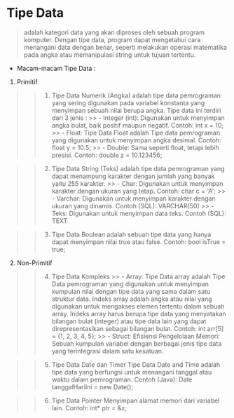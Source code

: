 # Tipe Data
> adalah kategori data yang akan diproses oleh sebuah program komputer. Dengan tipe data, program dapat mengetahui cara menangani data dengan benar, seperti melakukan operasi matematika pada angka atau memanipulasi string untuk tujuan tertentu.

* Macam-macam Tipe Data :
 1. Primitif
>> 1. Tipe Data Numerik (Angka)
 adalah tipe data pemrograman yang sering digunakan pada variabel konstanta yang menyimpan sebuah nilai berupa angka. Tipe data ini terdiri dari 3 jenis :
    >> - Integer (int): Digunakan untuk menyimpan angka bulat, baik positif maupun negatif. Contoh: int x = 10;
    >> - Float: Tipe Data Float adalah Tipe data pemrograman yang digunakan untuk menyimpan angka desimal. Contoh: float y = 10.5;
    >> - Double: Sama seperti float, tetapi lebih presisi. Contoh: double z = 10.123456;

>> 2. Tipe Data String (Teks)
    adalah tipe data pemrograman yang dapat menampung karakter dengan jumlah yang banyak yaitu 255 karakter.
    >> - Char: Digunakan untuk menyimpan karakter dengan  ukuran yang tetap. Contoh: char c = 'A';
    >> - Varchar: Digunakan untuk menyimpan karakter dengan ukuran yang dinamis. Contoh (SQL): VARCHAR(50)
    >> - Teks: Digunakan untuk menyimpan data teks. Contoh (SQL): TEXT

>> 3. Tipe Data Boolean
    adalah sebuah tipe data yang hanya dapat menyimpan nilai true atau false. Contoh: bool isTrue = true;

2. Non-Primitif
>> 4. Tipe Data Kompleks
    >> - Array: Tipe Data array adalah Tipe Data pemrograman yang digunakan untuk menyimpan kumpulan nilai dengan tipe data yang sama dalam satu struktur data. Indeks array adalah angka atau nilai yang digunakan untuk mengakses elemen tertentu dalam sebuah array. Indeks array harus berupa tipe data yang menyatakan bilangan bulat (integer) atau tipe data lain yang dapat direpresentasikan sebagai bilangan bulat. Contoh: int arr[5] = {1, 2, 3, 4, 5};
    >> - Struct: Efisiensi Pengelolaan Memori: Sebuah kumpulan variabel dengan berbagai jenis tipe data yang terintegrasi dalam satu kesatuan. 

>> 5. Tipe Data Date dan Timer
    Tipe Data Date and Time adalah tipe data yang berfungsi untuk menangani tanggal atau waktu dalam pemrograman. Contoh (Java): Date tanggalHariIni = new Date();

>> 6. Tipe Data Pointer
    Menyimpan alamat memori dari variabel lain. Contoh: int* ptr = &x;